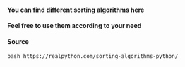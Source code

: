 #### You can find different sorting algorithms here

#### Feel free to use them according to your need

#### Source
``bash
https://realpython.com/sorting-algorithms-python/
``
